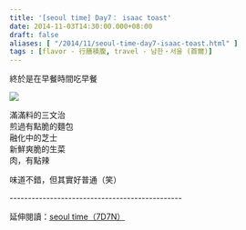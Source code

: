 ```yaml
---
title: '[seoul time] Day7： isaac toast'
date: 2014-11-03T14:30:00.000+08:00
draft: false
aliases: [ "/2014/11/seoul-time-day7-isaac-toast.html" ]
tags : [flavor - 行膳積腹, travel - 남한・서울 (首爾)]
---
```


終於是在早餐時間吃早餐  

![](/images/seoul7a.jpg)

滿滿料的三文治  
煎過有點脆的麵包  
融化中的芝士  
新鮮爽脆的生菜  
肉，有點辣  
  
味道不錯，但其實好普通（笑）  
  
\-----------------------------------------------  
  
延伸閱讀：[seoul time（7D7N）](https://hidie.net/seoul7d7n/)

